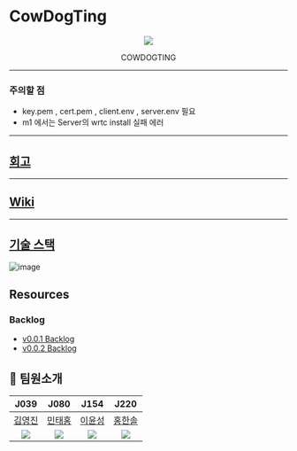 # CowDogTing

<p align="center" >
<img src="https://user-images.githubusercontent.com/64246267/138801849-61178d29-1a9a-4723-bcb9-ac3f5d2ce4a7.png" align="center"/>
</p>

<p align="center" >
COWDOGTING
</p>

---

### 주의할 점

- key.pem , cert.pem , client.env , server.env 필요
- m1 에서는 Server의 wrtc install 실패 에러

---

## [회고](https://velog.io/@0_jin/%EC%86%8C%EA%B0%9C%ED%8C%85-%ED%94%84%EB%A1%9C%EC%A0%9D%ED%8A%B8-%ED%9A%8C%EA%B3%A0)

---

## [Wiki](https://github.com/boostcampwm-2021/web10-CowDogTing/wiki)

---

## [기술 스택](https://github.com/boostcampwm-2021/web10-CowDogTing/wiki/%EA%B8%B0%EC%88%A0-%EC%8A%A4%ED%83%9D)

![image](https://user-images.githubusercontent.com/64246267/142752437-7bb13285-946d-47df-ac42-90afad950ed8.png)

## Resources

### Backlog

- [v0.0.1 Backlog](https://docs.google.com/spreadsheets/d/167yJb78hPknp7S7JK_qtHvbFZXPQ6wmps1iL3sgt1es/edit#gid=1761511684)
- [v0.0.2 Backlog](https://docs.google.com/spreadsheets/d/1KEDtPdyq-6ktoalXyqvbzD71V4ZJRgGZdSqqrwF8L4g/edit#gid=0)

## 👨 팀원소개

|                     J039                     |                      J080                       |                      J154                       |                       J220                        |
| :------------------------------------------: | :---------------------------------------------: | :---------------------------------------------: | :-----------------------------------------------: |
|     [김영진](https://github.com/jin-Pro)     |     [민태홍](https://github.com/taehong0-0)     |     [이윤성](https://github.com/ddaynew365)     |     [홍한솔](https://github.com/Noelsky-code)     |
| <img src="https://github.com/jin-Pro.png" /> | <img src="https://github.com/taehong0-0.png" /> | <img src="https://github.com/ddaynew365.png" /> | <img src="https://github.com/Noelsky-code.png" /> |
